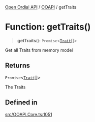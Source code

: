 [Open Ordial API](../../README.md) / [OOAPI](../README.md) / getTraits

# Function: getTraits()

> **getTraits**(): `Promise`\<[`Trait`](../classes/Trait.md)[]\>

Get all Traits from memory model

## Returns

`Promise`\<[`Trait`](../classes/Trait.md)[]\>

The Traits

## Defined in

[src/OOAPI.Core.ts:1051](https://github.com/open-ordinal/open-ordinal-api/blob/e5d3b68402ab6ae1542219b48b6d5e3ee2104984/src/OOAPI.Core.ts#L1051)

